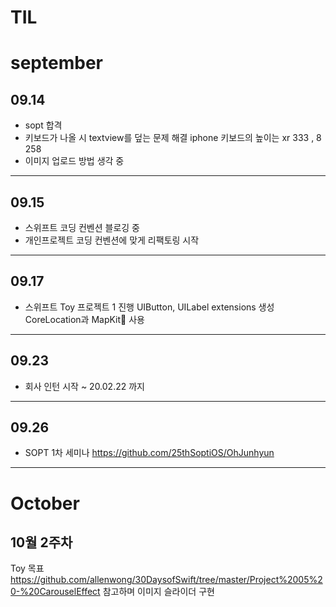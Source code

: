 # TIL

# september

## 09.14

- sopt 합격
- 키보드가 나올 시 textview를 덮는 문제 해결
  iphone 키보드의 높이는 xr 333 , 8 258
- 이미지 업로드 방법 생각 중  

---

## 09.15

- 스위프트 코딩 컨벤션 블로깅 중
- 개인프로젝트 코딩 컨벤션에 맞게 리팩토링 시작


---

## 09.17

- 스위프트 Toy 프로젝트 1 진행 
  UIButton, UILabel extensions 생성
  CoreLocation과 MapKit 사용

---

## 09.23

- 회사 인턴 시작 ~ 20.02.22 까지

---

## 09.26

- SOPT 1차 세미나
<https://github.com/25thSoptiOS/OhJunhyun>

------

# October

## 10월 2주차

Toy 목표
<https://github.com/allenwong/30DaysofSwift/tree/master/Project%2005%20-%20CarouselEffect>
참고하며 이미지 슬라이더 구현

